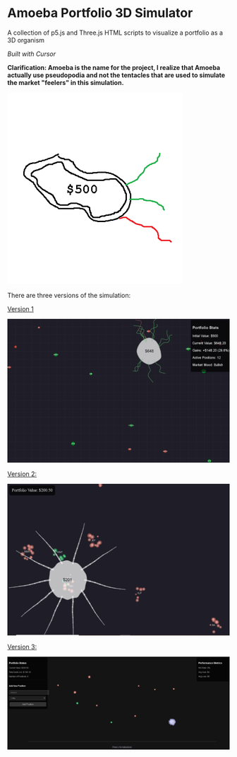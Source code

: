 # Amoeba Portfolio 3D Simulator

A collection of p5.js and Three.js HTML scripts to visualize a portfolio as a 3D organism

*Built with Cursor*

**Clarification: Amoeba is the name for the project, I realize that Amoeba actually use pseudopodia and not the tentacles that are used to simulate the market "feelers" in this simulation.**  

![logo](media/amoeba-portfolio.png)

There are three versions of the simulation:  

[Version 1](https://cheddarbutler.com/work/amoebaportfolio/)

![f](media/amoeba-portfolio-j.PNG)

[Version 2:](https://cheddarbutler.com/work/amoebaportfolio/amoebaportfoliov2.html)

![g](media/amoeba-portfolio-f.PNG)

[Version 3:](https://cheddarbutler.com/work/amoebaportfolio/amoebaportfoliov3.html)

![j](media/amoeba-portfolio-k.PNG)
